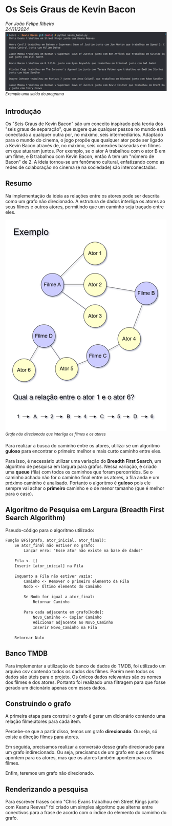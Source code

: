 # Os Seis Graus de Kevin Bacon
_Por João Felipe Ribeiro_  
_24/11/2024_
![demo](image-1.png)  
<sup>_Exemplo uma saída do programa_</sup>

## Introdução

Os "Seis Graus de Kevin Bacon" são um conceito inspirado pela teoria dos "seis graus de separação", que sugere que qualquer pessoa no mundo está conectada a qualquer outra por, no máximo, seis intermediários. Adaptado para o mundo do cinema, o jogo propõe que qualquer ator pode ser ligado a Kevin Bacon através de, no máximo, seis conexões baseadas em filmes em que atuaram juntos. Por exemplo, se o ator A trabalhou com o ator B em um filme, e B trabalhou com Kevin Bacon, então A tem um "número de Bacon" de 2. A ideia tornou-se um fenômeno cultural, enfatizando como as redes de colaboração no cinema (e na sociedade) são interconectadas.

## Resumo

Na implementação da ideia as relações entre os atores pode ser descrita como um grafo não direcionado. A estrutura de dados interliga os atores ao seus filmes e outros atores, permitindo que um caminho seja traçado entre eles.


![diagram](image.png)
<sup>_Grafo não direcionado que interliga os filmes e os atores_</sup>

Para realizar a busca do caminho entre os atores, utiliza-se um algoritmo **guloso** para encontrar o primeiro melhor e mais curto caminho entre eles.

Para isso, é necessário utilizar uma variação do **Breadth First Search**, um algoritmo de pesquisa em largura para grafos. Nessa variação, é criado uma **queue** (fila) com todos os caminhos que foram percorridos. Se o caminho achado não for o caminho final entre os atores, a fila anda e um próximo caminho é analisado. Portanto o algoritmo é **guloso** pois ele sempre vai achar o **primeiro** caminho e o de menor tamanho (que é melhor para o caso).

## Algoritmo de Pesquisa em Largura (Breadth First Search Algorithm)

Pseudo-código para o algoritmo utilizado:

```
Função BFS(grafo, ator_inicial, ator_final):
    Se ator_final não estiver no grafo:
        Lançar erro: "Esse ator não existe na base de dados"

    Fila <- []
    Inserir [ator_inicial] na Fila

    Enquanto a Fila não estiver vazia:
        Caminho <- Remover o primeiro elemento da Fila
        Nodo <- Último elemento do Caminho

        Se Nodo for igual a ator_final:
            Retornar Caminho

        Para cada adjacente em grafo[Nodo]:
            Novo_Caminho <- Copiar Caminho
            Adicionar adjacente ao Novo_Caminho
            Inserir Novo_Caminho na Fila

    Retornar Nulo
```

## Banco TMDB

Para implementar a utilização do banco de dados do TMDB, foi utilizado um arquivo csv contendo todos os dados dos filmes. Porém nem todos os dados são úteis para o projeto. Os únicos dados relevantes são os nomes dos filmes e dos atores. Portanto foi realizado uma filtragem para que fosse gerado um dicionário apenas com esses dados.

## Construindo o grafo

A primeira etapa para construir o grafo é gerar um dicionário contendo uma relação filme:atores para cada item.

Percebe-se que a partir disso, temos um grafo **direcionado**. Ou seja, só existe a direção filmes para atores.

Em seguida, precisamos realizar a conversão desse grafo direcionado para um grafo indirecionado. Ou seja, precisamos de um grafo em que os filmes apontem para os atores, mas que os atores também apontem para os filmes.

Enfim, teremos um grafo não direcionado.

## Renderizando a pesquisa

Para escrever frases como "Chris Evans trabalhou em Street Kings junto com Keanu Reeves" foi criado um simples algoritmo que alterna entre conectivos para a frase de acordo com o índice do elemento do caminho do grafo.
